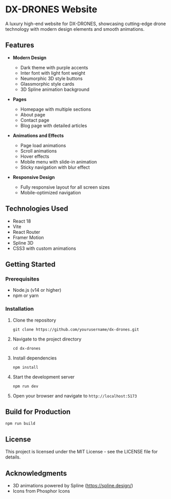 # DX-DRONES Website

A luxury high-end website for DX-DRONES, showcasing cutting-edge drone technology with modern design elements and smooth animations.

## Features

- **Modern Design**
  - Dark theme with purple accents
  - Inter font with light font weight
  - Neumorphic 3D style buttons
  - Glassmorphic style cards
  - 3D Spline animation background

- **Pages**
  - Homepage with multiple sections
  - About page
  - Contact page
  - Blog page with detailed articles

- **Animations and Effects**
  - Page load animations
  - Scroll animations
  - Hover effects
  - Mobile menu with slide-in animation
  - Sticky navigation with blur effect

- **Responsive Design**
  - Fully responsive layout for all screen sizes
  - Mobile-optimized navigation

## Technologies Used

- React 18
- Vite
- React Router
- Framer Motion
- Spline 3D
- CSS3 with custom animations

## Getting Started

### Prerequisites

- Node.js (v14 or higher)
- npm or yarn

### Installation

1. Clone the repository
   ```
   git clone https://github.com/yourusername/dx-drones.git
   ```

2. Navigate to the project directory
   ```
   cd dx-drones
   ```

3. Install dependencies
   ```
   npm install
   ```

4. Start the development server
   ```
   npm run dev
   ```

5. Open your browser and navigate to `http://localhost:5173`

## Build for Production

```
npm run build
```

## License

This project is licensed under the MIT License - see the LICENSE file for details.

## Acknowledgments

- 3D animations powered by Spline (https://spline.design/)
- Icons from Phosphor Icons

